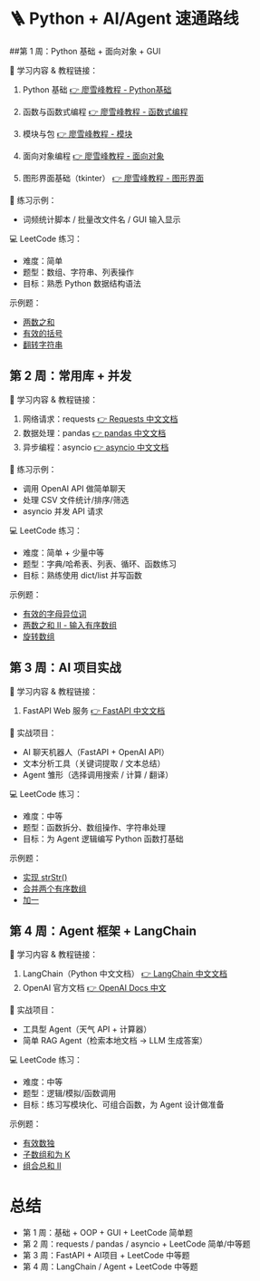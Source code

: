 
# 🪜 Python + AI/Agent 速通路线

##第 1 周：Python 基础 + 面向对象 + GUI

📖 学习内容 & 教程链接：
1.	Python 基础
[👉 廖雪峰教程 - Python基础](https://www.liaoxuefeng.com/wiki/1016959663602400/1016978677707856)

2.	函数与函数式编程
[👉 廖雪峰教程 - 函数式编程](https://www.liaoxuefeng.com/wiki/1016959663602400/1017261630425888)
	
3.	模块与包
[👉 廖雪峰教程 - 模块](https://www.liaoxuefeng.com/wiki/1016959663602400/1017495881181856)
	
4.	面向对象编程
[👉 廖雪峰教程 - 面向对象](https://www.liaoxuefeng.com/wiki/1016959663602400/1017502538658208)
	
5.	图形界面基础（tkinter）
[👉 廖雪峰教程 - 图形界面](https://www.liaoxuefeng.com/wiki/1016959663602400/1017491637268528)

📝 练习示例：
- 词频统计脚本 / 批量改文件名 / GUI 输入显示

💻 LeetCode 练习：
- 难度：简单
- 题型：数组、字符串、列表操作
- 目标：熟悉 Python 数据结构语法

示例题：
- [两数之和](https://leetcode.cn/problems/two-sum/)
- [有效的括号](https://leetcode.cn/problems/valid-parentheses/)
- [翻转字符串](https://leetcode.cn/problems/reverse-string/)


## 第 2 周：常用库 + 并发

📖 学习内容 & 教程链接：
1.	网络请求：requests
[👉 Requests 中文文档](https://requests.readthedocs.io/zh_CN/latest/)
2.	数据处理：pandas
[👉 pandas 中文文档](https://www.pypandas.cn/)
3.	异步编程：asyncio
[👉 asyncio 中文文档](https://python-web-guide.readthedocs.io/zh/latest/library/asyncio.html)

📝 练习示例：
- 调用 OpenAI API 做简单聊天
- 处理 CSV 文件统计/排序/筛选
- asyncio 并发 API 请求

💻 LeetCode 练习：
- 难度：简单 + 少量中等
- 题型：字典/哈希表、列表、循环、函数练习
- 目标：熟练使用 dict/list 并写函数

示例题：
- [有效的字母异位词](https://leetcode.cn/problems/valid-anagram/)
- [两数之和 II - 输入有序数组](https://leetcode.cn/problems/two-sum-ii-input-array-is-sorted/)
- [旋转数组](https://leetcode.cn/problems/rotate-array/)


## 第 3 周：AI 项目实战

📖 学习内容 & 教程链接：
1.	FastAPI Web 服务
[👉 FastAPI 中文文档](https://fastapi.tiangolo.com/zh/)

📝 实战项目：
- AI 聊天机器人（FastAPI + OpenAI API）
- 文本分析工具（关键词提取 / 文本总结）
- Agent 雏形（选择调用搜索 / 计算 / 翻译）

💻 LeetCode 练习：
- 难度：中等
- 题型：函数拆分、数组操作、字符串处理
- 目标：为 Agent 逻辑编写 Python 函数打基础

示例题：
- [实现 strStr()](https://leetcode.cn/problems/implement-strstr/) 
- [合并两个有序数组](https://leetcode.cn/problems/merge-sorted-array/)
- [加一](https://leetcode.cn/problems/plus-one/)



## 第 4 周：Agent 框架 + LangChain

📖 学习内容 & 教程链接：
1.	LangChain（Python 中文文档）
[👉 LangChain 中文文档](https://python.langchain.com.cn/)
2. OpenAI 官方文档
[👉 OpenAI Docs 中文](https://platform.openai.com/docs/overview)

📝 实战项目：
- 工具型 Agent（天气 API + 计算器）
- 简单 RAG Agent（检索本地文档 → LLM 生成答案）

💻 LeetCode 练习：
- 难度：中等
- 题型：逻辑/模拟/函数调用
- 目标：练习写模块化、可组合函数，为 Agent 设计做准备

示例题：
- [有效数独](https://leetcode.cn/problems/valid-sudoku/)
- [子数组和为 K](https://leetcode.cn/problems/subarray-sum-equals-k/)
- [组合总和 II](https://leetcode.cn/problems/combination-sum-ii/)



# 总结
- 第 1 周：基础 + OOP + GUI + LeetCode 简单题
- 第 2 周：requests / pandas / asyncio + LeetCode 简单/中等题
- 第 3 周：FastAPI + AI项目 + LeetCode 中等题
- 第 4 周：LangChain / Agent + LeetCode 中等题


